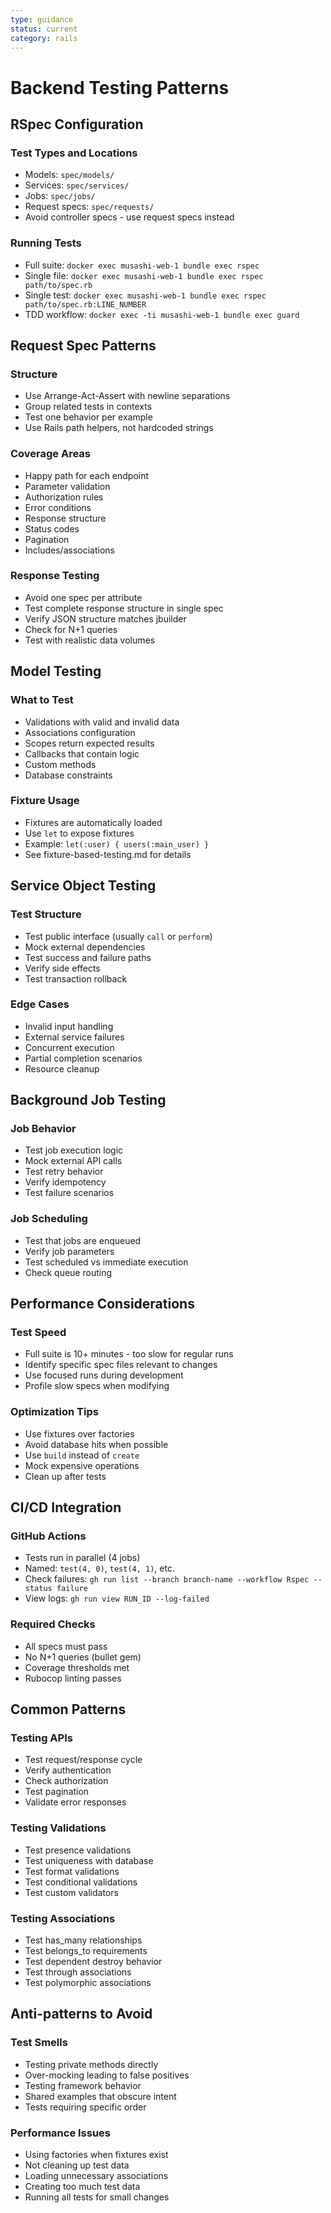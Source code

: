 ```yaml
---
type: guidance
status: current
category: rails
---
```


# Backend Testing Patterns

## RSpec Configuration

### Test Types and Locations
- Models: `spec/models/`
- Services: `spec/services/`
- Jobs: `spec/jobs/`
- Request specs: `spec/requests/`
- Avoid controller specs - use request specs instead

### Running Tests
- Full suite: `docker exec musashi-web-1 bundle exec rspec`
- Single file: `docker exec musashi-web-1 bundle exec rspec path/to/spec.rb`
- Single test: `docker exec musashi-web-1 bundle exec rspec path/to/spec.rb:LINE_NUMBER`
- TDD workflow: `docker exec -ti musashi-web-1 bundle exec guard`

## Request Spec Patterns

### Structure
- Use Arrange-Act-Assert with newline separations
- Group related tests in contexts
- Test one behavior per example
- Use Rails path helpers, not hardcoded strings

### Coverage Areas
- Happy path for each endpoint
- Parameter validation
- Authorization rules
- Error conditions
- Response structure
- Status codes
- Pagination
- Includes/associations

### Response Testing
- Avoid one spec per attribute
- Test complete response structure in single spec
- Verify JSON structure matches jbuilder
- Check for N+1 queries
- Test with realistic data volumes

## Model Testing

### What to Test
- Validations with valid and invalid data
- Associations configuration
- Scopes return expected results
- Callbacks that contain logic
- Custom methods
- Database constraints

### Fixture Usage
- Fixtures are automatically loaded
- Use `let` to expose fixtures
- Example: `let(:user) { users(:main_user) }`
- See fixture-based-testing.md for details

## Service Object Testing

### Test Structure
- Test public interface (usually `call` or `perform`)
- Mock external dependencies
- Test success and failure paths
- Verify side effects
- Test transaction rollback

### Edge Cases
- Invalid input handling
- External service failures
- Concurrent execution
- Partial completion scenarios
- Resource cleanup

## Background Job Testing

### Job Behavior
- Test job execution logic
- Mock external API calls
- Test retry behavior
- Verify idempotency
- Test failure scenarios

### Job Scheduling
- Test that jobs are enqueued
- Verify job parameters
- Test scheduled vs immediate execution
- Check queue routing

## Performance Considerations

### Test Speed
- Full suite is 10+ minutes - too slow for regular runs
- Identify specific spec files relevant to changes
- Use focused runs during development
- Profile slow specs when modifying

### Optimization Tips
- Use fixtures over factories
- Avoid database hits when possible
- Use `build` instead of `create`
- Mock expensive operations
- Clean up after tests

## CI/CD Integration

### GitHub Actions
- Tests run in parallel (4 jobs)
- Named: `test(4, 0)`, `test(4, 1)`, etc.
- Check failures: `gh run list --branch branch-name --workflow Rspec --status failure`
- View logs: `gh run view RUN_ID --log-failed`

### Required Checks
- All specs must pass
- No N+1 queries (bullet gem)
- Coverage thresholds met
- Rubocop linting passes

## Common Patterns

### Testing APIs
- Test request/response cycle
- Verify authentication
- Check authorization
- Test pagination
- Validate error responses

### Testing Validations
- Test presence validations
- Test uniqueness with database
- Test format validations
- Test conditional validations
- Test custom validators

### Testing Associations
- Test has_many relationships
- Test belongs_to requirements
- Test dependent destroy behavior
- Test through associations
- Test polymorphic associations

## Anti-patterns to Avoid

### Test Smells
- Testing private methods directly
- Over-mocking leading to false positives
- Testing framework behavior
- Shared examples that obscure intent
- Tests requiring specific order

### Performance Issues
- Using factories when fixtures exist
- Not cleaning up test data
- Loading unnecessary associations
- Creating too much test data
- Running all tests for small changes